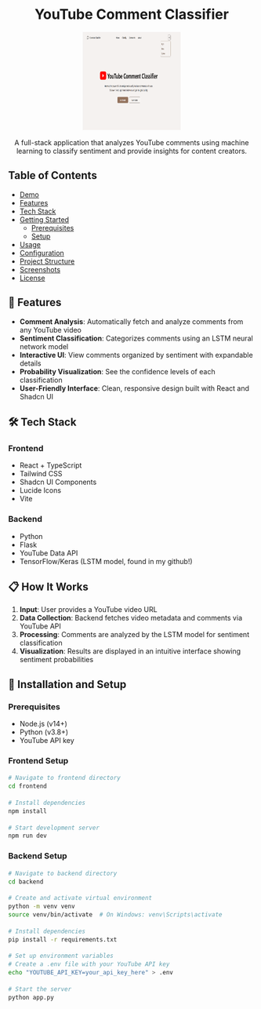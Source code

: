 <div align="center">

  # YouTube Comment Classifier

  <a href="[htt](https://github.com/emailherds/Youtube-Comment-Classifier-App)">
    <img src="images/classifier_1.png" alt="Logo" width="200" height="200">
  </a>

A full-stack application that analyzes YouTube comments using machine learning to classify sentiment and provide insights for content creators.
</div>

## Table of Contents

- [Demo](#demo)
- [Features](#features)
- [Tech Stack](#tech-stack)
- [Getting Started](#getting-started)
  - [Prerequisites](#prerequisites)
  - [Setup](#setup)
- [Usage](#usage)
- [Configuration](#configuration)
- [Project Structure](#project-structure)
- [Screenshots](#screenshots)
- [License](#license)

## 🚀 Features

- **Comment Analysis**: Automatically fetch and analyze comments from any YouTube video
- **Sentiment Classification**: Categorizes comments using an LSTM neural network model
- **Interactive UI**: View comments organized by sentiment with expandable details
- **Probability Visualization**: See the confidence levels of each classification
- **User-Friendly Interface**: Clean, responsive design built with React and Shadcn UI

## 🛠️ Tech Stack

### Frontend
- React + TypeScript
- Tailwind CSS
- Shadcn UI Components
- Lucide Icons
- Vite

### Backend
- Python
- Flask
- YouTube Data API
- TensorFlow/Keras (LSTM model, found in my github!)

## 📋 How It Works

1. **Input**: User provides a YouTube video URL
2. **Data Collection**: Backend fetches video metadata and comments via YouTube API
3. **Processing**: Comments are analyzed by the LSTM model for sentiment classification
4. **Visualization**: Results are displayed in an intuitive interface showing sentiment probabilities

## 🔧 Installation and Setup

### Prerequisites
- Node.js (v14+)
- Python (v3.8+)
- YouTube API key

### Frontend Setup
```bash
# Navigate to frontend directory
cd frontend

# Install dependencies
npm install

# Start development server
npm run dev
```

### Backend Setup

```bash
# Navigate to backend directory
cd backend

# Create and activate virtual environment
python -m venv venv
source venv/bin/activate  # On Windows: venv\Scripts\activate

# Install dependencies
pip install -r requirements.txt

# Set up environment variables
# Create a .env file with your YouTube API key
echo "YOUTUBE_API_KEY=your_api_key_here" > .env

# Start the server
python app.py
```
